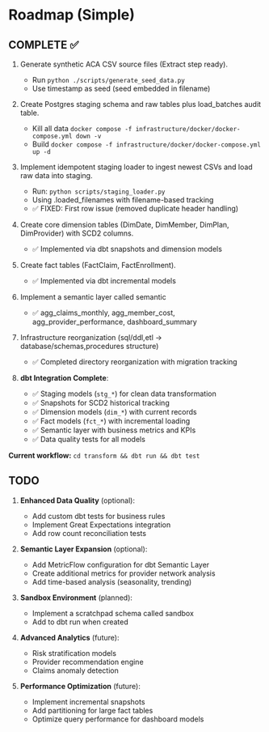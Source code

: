 # Roadmap (Simple)

## COMPLETE ✅

1. Generate synthetic ACA CSV source files (Extract step ready).
   - Run `python ./scripts/generate_seed_data.py`
   - Use timestamp as seed (seed embedded in filename)

2. Create Postgres staging schema and raw tables plus load_batches audit table.
   - Kill all data `docker compose -f infrastructure/docker/docker-compose.yml down -v`
   - Build `docker compose -f infrastructure/docker/docker-compose.yml up -d`

3. Implement idempotent staging loader to ingest newest CSVs and load raw data into staging.
   - Run: `python scripts/staging_loader.py`
   - Using .loaded_filenames with filename-based tracking
   - ✅ FIXED: First row issue (removed duplicate header handling)

4. Create core dimension tables (DimDate, DimMember, DimPlan, DimProvider) with SCD2 columns.
   - ✅ Implemented via dbt snapshots and dimension models

5. Create fact tables (FactClaim, FactEnrollment).
   - ✅ Implemented via dbt incremental models

6. Implement a semantic layer called semantic
   - ✅ agg_claims_monthly, agg_member_cost, agg_provider_performance, dashboard_summary

7. Infrastructure reorganization (sql/ddl,etl → database/schemas,procedures structure)
   - ✅ Completed directory reorganization with migration tracking

8. **dbt Integration Complete**:
   - ✅ Staging models (`stg_*`) for clean data transformation
   - ✅ Snapshots for SCD2 historical tracking
   - ✅ Dimension models (`dim_*`) with current records
   - ✅ Fact models (`fct_*`) with incremental loading
   - ✅ Semantic layer with business metrics and KPIs
   - ✅ Data quality tests for all models

**Current workflow:** `cd transform && dbt run && dbt test`

## TODO

1. **Enhanced Data Quality** (optional):
   - Add custom dbt tests for business rules
   - Implement Great Expectations integration
   - Add row count reconciliation tests

2. **Semantic Layer Expansion** (optional):
   - Add MetricFlow configuration for dbt Semantic Layer
   - Create additional metrics for provider network analysis
   - Add time-based analysis (seasonality, trending)

3. **Sandbox Environment** (planned):
   - Implement a scratchpad schema called sandbox
   - Add to dbt run when created

4. **Advanced Analytics** (future):
   - Risk stratification models
   - Provider recommendation engine
   - Claims anomaly detection

5. **Performance Optimization** (future):
   - Implement incremental snapshots
   - Add partitioning for large fact tables
   - Optimize query performance for dashboard models
